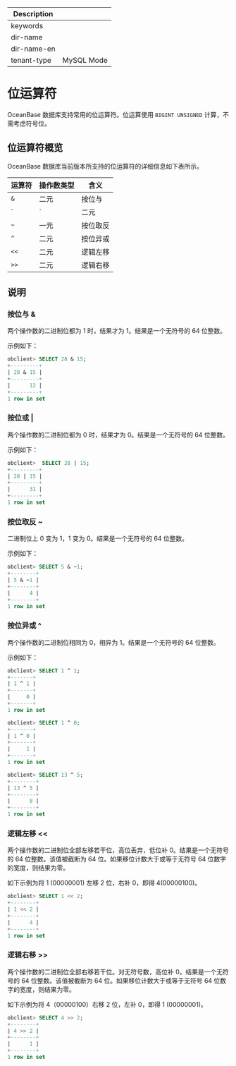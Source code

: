 | Description   |                 |
|---------------|-----------------|
| keywords      |                 |
| dir-name      |                 |
| dir-name-en   |                 |
| tenant-type   | MySQL Mode      |

# 位运算符

OceanBase 数据库支持常用的位运算符。位运算使用 `BIGINT UNSIGNED` 计算，不需考虑符号位。

## 位运算符概览

OceanBase 数据库当前版本所支持的位运算符的详细信息如下表所示。

| 运算符  | 操作数类型 |  含义  |
|------|-------|------|
| `&`  | 二元    | 按位与  |
| `|`  | 二元    | 按位或  |
| `~`  | 一元    | 按位取反 |
| `^`  | 二元    | 按位异或 |
| `<<` | 二元    | 逻辑左移 |
| `>>` | 二元    | 逻辑右移 |

## 说明

### 按位与 \&

两个操作数的二进制位都为 1 时，结果才为 1。结果是一个无符号的 64 位整数。

示例如下：

```sql
obclient> SELECT 28 & 15;
+---------+
| 28 & 15 |
+---------+
|      12 |
+---------+
1 row in set
```

### 按位或 \|

两个操作数的二进制位都为 0 时，结果才为 0。结果是一个无符号的 64 位整数。

示例如下：

```sql
obclient>  SELECT 28 | 15;
+---------+
| 28 | 15 |
+---------+
|      31 |
+---------+
1 row in set
```

### 按位取反 \~

二进制位上 0 变为 1，1 变为 0。结果是一个无符号的 64 位整数。

示例如下：

```sql
obclient> SELECT 5 & ~1;
+--------+
| 5 & ~1 |
+--------+
|      4 |
+--------+
1 row in set
```

### 按位异或 \^

两个操作数的二进制位相同为 0，相异为 1。结果是一个无符号的 64 位整数。

示例如下：

```sql
obclient> SELECT 1 ^ 1;
+-------+
| 1 ^ 1 |
+-------+
|     0 |
+-------+
1 row in set

obclient> SELECT 1 ^ 0;
+-------+
| 1 ^ 0 |
+-------+
|     1 |
+-------+
1 row in set

obclient> SELECT 13 ^ 5;
+--------+
| 13 ^ 5 |
+--------+
|      8 |
+--------+
1 row in set
```

### 逻辑左移 \<\<

两个操作数的二进制位全部左移若干位，高位丢弃，低位补 0。结果是一个无符号的 64 位整数。该值被截断为 64 位。如果移位计数大于或等于无符号 64 位数字的宽度，则结果为零。

如下示例为将 1 (00000001) 左移 2 位，右补 0，即得 4(00000100)。

```sql
obclient> SELECT 1 << 2;
+--------+
| 1 << 2 |
+--------+
|      4 |
+--------+
1 row in set
```

### 逻辑右移 \>\>

两个操作数的二进制位全部右移若干位。对无符号数，高位补 0。结果是一个无符号的 64 位整数。该值被截断为 64 位。如果移位计数大于或等于无符号 64 位数字的宽度，则结果为零。

如下示例为将 4（00000100）右移 2 位，左补 0，即得 1 (00000001)。

```sql
obclient> SELECT 4 >> 2;
+--------+
| 4 >> 2 |
+--------+
|      1 |
+--------+
1 row in set
```
